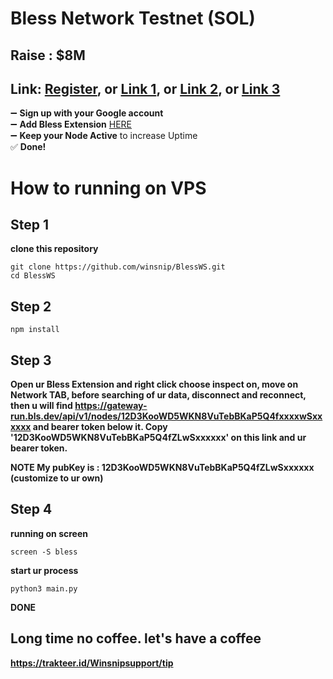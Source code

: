 # Bless Network Testnet (SOL)
## Raise : $8M
## Link: [Register](https://bless.network/dashboard?ref=LC9JYK), or [Link 1](https://bless.network/dashboard?ref=UQAXY4), or [Link 2](https://bless.network/dashboard?ref=SCESDQ), or [Link 3](https://bless.network/dashboard?ref=JNKQP5)

➖ **Sign up with your Google account**  
➖ **Add Bless Extension** [HERE](https://chromewebstore.google.com/detail/bless/pljbjcehnhcnofmkdbjolghdcjnmekia)  
➖ **Keep your Node Active** to increase Uptime  
✅ **Done!**

# How to running on VPS
## Step 1
**clone this repository**
```
git clone https://github.com/winsnip/BlessWS.git
cd BlessWS
```
## Step 2
```
npm install
```
## Step 3 
**Open ur Bless Extension and right click choose inspect on, move on Network TAB, before searching of ur data, disconnect and reconnect, then u will find https://gateway-run.bls.dev/api/v1/nodes/12D3KooWD5WKN8VuTebBKaP5Q4fxxxxwSxxxxxx and bearer token below it. Copy '12D3KooWD5WKN8VuTebBKaP5Q4fZLwSxxxxxx' on this link and ur bearer token.**

**NOTE
My pubKey is : 12D3KooWD5WKN8VuTebBKaP5Q4fZLwSxxxxxx (customize to ur own)**
## Step 4
**running on screen**
```
screen -S bless
```
**start ur process**
```
python3 main.py
```
**DONE**

## Long time no coffee. let's have a coffee
**https://trakteer.id/Winsnipsupport/tip**

